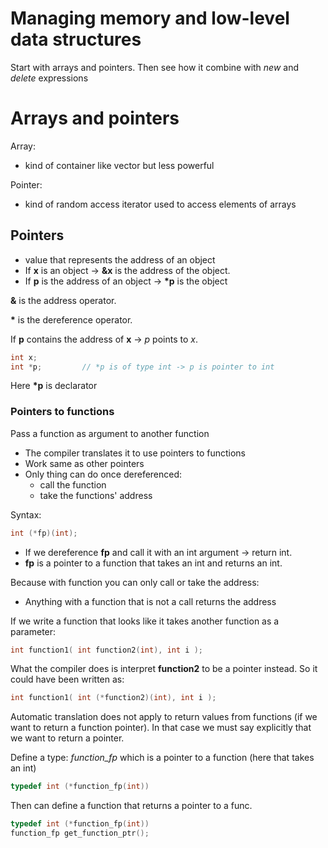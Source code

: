 # Managing memory and low-level data structures
Start with arrays and pointers.
Then see how it combine with *new* and *delete* expressions

# Arrays and pointers
Array:
- kind of container like vector but less powerful

Pointer:
- kind of random access iterator used to access elements of arrays


## Pointers
- value that represents the address of an object
- If **x** is an object &rarr; **&amp;x** is the address of the object.
- If **p** is the address of an object &rarr; **\*p** is the object


**&amp;** is the address operator.


**\*** is the dereference operator.


If **p** contains the address of **x** &rarr; *p* points to *x*.

```c++
int x;
int *p;         // *p is of type int -> p is pointer to int
```

Here **\*p** is declarator


### Pointers to functions
Pass a function as argument to another function
- The compiler translates it to use pointers to functions
- Work same as other pointers
- Only thing can do once dereferenced:
    - call the function
    - take the functions' address

Syntax:
```c++
int (*fp)(int);
```
- If we dereference **fp** and call it with an int argument &rarr; return int.
- **fp** is a pointer to a function that takes an int and returns an int.

Because with function you can only call or take the address:
- Anything with a function that is not a call returns the address


If we write a function that looks like it takes another function as a parameter:
```c++
int function1( int function2(int), int i );
```

What the compiler does is interpret **function2** to be a pointer instead.
So it could have been written as:
```c++
int function1( int (*function2)(int), int i );
```


Automatic translation does not apply to return values from functions (if we want to return a function pointer).
In that case we must say explicitly that we want to return a pointer.

Define a type: *function_fp* which is a pointer to a function (here that takes an int)
```c++
typedef int (*function_fp(int))
```
Then can define a function that returns a pointer to a func.

```c++
typedef int (*function_fp(int))
function_fp get_function_ptr();
```
